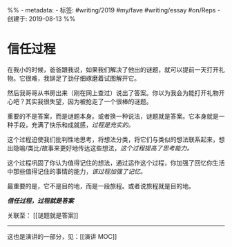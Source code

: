 
%% - metadata:
	- 标签: #writing/2019 #my/fave #writing/essay #on/Reps 
	- 创建于: 2019-08-13 %%
# 信任过程
在我小的时候，爸爸跟我说，如果我们解决了他出的谜题，就可以提前一天打开礼物。它很难，我铆足了劲仔细琢磨着试图解开它。

然后我哥哥从书房出来（刚在网上查过）说出了答案。你以为我会为能打开礼物开心吧？其实我很失望，因为被抢走了一个很棒的谜题。

重要的不是答案，而是谜题本身。或者换一种说法，谜题就是答案。它本身就是一种手段，充满了快乐和成就感，*过程是充实的。*

这个过程迫使我们批判性地思考，将想法分类，将它们与类似的想法联系起来，想出隐喻/类比/故事来更好地传达这些想法，*这个过程提高了思考能力。*

这个过程巩固了你认为值得记住的想法，通过运作这个过程，你加强了回忆你生活中那些值得记住的事情的能力，*该过程加强了记忆。*

最重要的是，它不是目的地，而是一段旅程。或者说旅程就是目的地。

***信任过程，过程就是答案***

关联至： [[谜题就是答案]]

---
这也是演讲的一部分，见：[[演讲 MOC]]